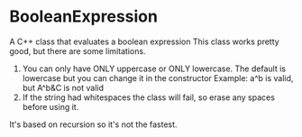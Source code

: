 # BooleanExpression
A C++ class that evaluates a boolean expression
This class works pretty good, but there are some limitations.
1) You can only have ONLY uppercase or ONLY lowercase. The default is lowercase but you can change it in the constructor
  Example: a^b is valid, but A^b&C is not valid
2) If the string had whitespaces the class will fail, so erase any spaces before using it.

It's based on recursion so it's not the fastest.
